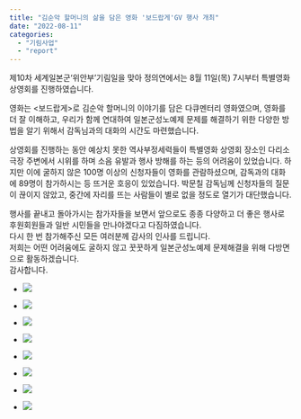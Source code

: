 ```yaml
---
title: "김순악 할머니의 삶을 담은 영화 '보드랍게'GV 행사 개최"
date: "2022-08-11"
categories: 
  - "기림사업"
  - "report"
---
```


제10차 세계일본군‘위안부’기림일을 맞아 정의연에서는 8월 11일(목) 7시부터 특별영화 상영회를 진행하였습니다.

영화는 <보드랍게>로 김순악 할머니의 이야기를 담은 다큐멘터리 영화였으며, 영화를 더 잘 이해하고, 우리가 함께 연대하여 일본군성노예제 문제를 해결하기 위한 다양한 방법을 알기 위해서 감독님과의 대화의 시간도 마련했습니다.

상영회를 진행하는 동안 예상치 못한 역사부정세력들이 특별영화 상영회 장소인 다리소극장 주변에서 시위를 하며 소음 유발과 행사 방해를 하는 등의 어려움이 있었습니다. 하지만 이에 굴하지 않은 100명 이상의 신청자들이 영화를 관람하셨으며, 감독과의 대화에 89명이 참가하시는 등 뜨거운 호응이 있었습니다. 박문칠 감독님께 신청자들의 질문이 끊이지 않았고, 중간에 자리를 뜨는 사람들이 별로 없을 정도로 열기가 대단했습니다.

행사를 끝내고 돌아가시는 참가자들을 보면서 앞으로도 종종 다양하고 더 좋은 행사로 후원회원들과 일반 시민들을 만나야겠다고 다짐하였습니다.  
다시 한 번 참가해주신 모든 여러분께 감사의 인사를 드립니다.  
저희는 어떤 어려움에도 굴하지 않고 꿋꿋하게 일본군성노예제 문제해결을 위해 다방면으로 활동하겠습니다.  
감사합니다.

- ![](https://r2.womenandwar.net/2022/09/IMG_0655-1024x683.jpg)
    
- ![](https://r2.womenandwar.net/2022/09/IMG_0658-1024x683.jpg)
    
- ![](https://r2.womenandwar.net/2022/09/IMG_0664-1024x683.jpg)
    
- ![](https://r2.womenandwar.net/2022/09/IMG_0691-1024x683.jpg)
    
- ![](https://r2.womenandwar.net/2022/09/IMG_0728-1024x683.jpg)
    
- ![](https://r2.womenandwar.net/2022/09/IMG_0753-1024x683.jpg)
    
- ![](https://r2.womenandwar.net/2022/09/IMG_0641-1024x683.jpg)
    
- ![](https://r2.womenandwar.net/2022/09/IMG_0719-1024x683.jpg)
